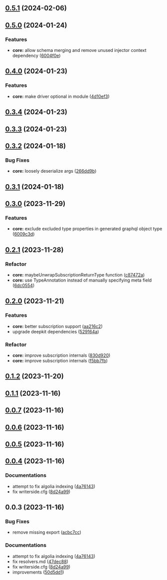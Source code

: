 

## [0.5.1](https://github.com/marcus-sa/deepkit-graphql/compare/core-v0.5.0...core-v0.5.1) (2024-02-06)

## [0.5.0](https://github.com/marcus-sa/deepkit-graphql/compare/core-v0.4.0...core-v0.5.0) (2024-01-24)


### Features

* **core:** allow schema merging and remove unused injector context dependency ([6004f0e](https://github.com/marcus-sa/deepkit-graphql/commit/6004f0e7f20712e289f3d009479ab02b00bd4ce4))

## [0.4.0](https://github.com/marcus-sa/deepkit-graphql/compare/core-v0.3.4...core-v0.4.0) (2024-01-23)


### Features

* **core:** make driver optional in module ([4d10ef3](https://github.com/marcus-sa/deepkit-graphql/commit/4d10ef36f0a6dd9d716ee1debeedb0a1b0f44da5))

## [0.3.4](https://github.com/marcus-sa/deepkit-graphql/compare/core-v0.3.3...core-v0.3.4) (2024-01-23)

## [0.3.3](https://github.com/marcus-sa/deepkit-graphql/compare/core-v0.3.2...core-v0.3.3) (2024-01-23)

## [0.3.2](https://github.com/marcus-sa/deepkit-graphql/compare/core-v0.3.1...core-v0.3.2) (2024-01-18)


### Bug Fixes

* **core:** loosely deserialize args ([266dd9b](https://github.com/marcus-sa/deepkit-graphql/commit/266dd9bca8ae43eb0cb9b1e2a991083a8b3a7978))

## [0.3.1](https://github.com/marcus-sa/deepkit-graphql/compare/core-v0.3.0...core-v0.3.1) (2024-01-18)

## [0.3.0](https://github.com/marcus-sa/deepkit-graphql/compare/core-v0.2.1...core-v0.3.0) (2023-11-29)


### Features

* **core:** exclude excluded type properties in generated graphql object type ([6009c3d](https://github.com/marcus-sa/deepkit-graphql/commit/6009c3d2d4c90658af75f31d6b06af204089be58))

## [0.2.1](https://github.com/marcus-sa/deepkit-graphql/compare/core-v0.2.0...core-v0.2.1) (2023-11-28)


### Refactor

* **core:** maybeUnwrapSubscriptionReturnType function ([c87472a](https://github.com/marcus-sa/deepkit-graphql/commit/c87472af98ab45b730ed0939d807aee94ee75242))
* **core:** use TypeAnnotation instead of manually specifying meta field ([6dc0554](https://github.com/marcus-sa/deepkit-graphql/commit/6dc05546e1b443a4d04bb191539f6369ceed16a9))

## [0.2.0](https://github.com/marcus-sa/deepkit-graphql/compare/core-v0.1.2...core-v0.2.0) (2023-11-21)


### Features

* **core:** better subscription support ([aa216c2](https://github.com/marcus-sa/deepkit-graphql/commit/aa216c220f2a2c030d49263b665a933658982843))
* upgrade deepkit dependencies ([529164a](https://github.com/marcus-sa/deepkit-graphql/commit/529164a3f2dd0088ef4b7b7319ac484e97562312))


### Refactor

* **core:** improve subscription internals ([830d920](https://github.com/marcus-sa/deepkit-graphql/commit/830d9202c90ab2a91889b74da823c948abbede34))
* **core:** improve subscription internals ([f5bb7fb](https://github.com/marcus-sa/deepkit-graphql/commit/f5bb7fbc417c9a34b11ac7909c60f0ffe987e1ab))

## [0.1.2](https://github.com/marcus-sa/deepkit-graphql/compare/core-v0.1.1...core-v0.1.2) (2023-11-20)

## [0.1.1](https://github.com/marcus-sa/deepkit-graphql/compare/core-v0.0.7...core-v0.1.1) (2023-11-16)

## [0.0.7](https://github.com/marcus-sa/deepkit-graphql/compare/core-v0.0.6...core-v0.0.7) (2023-11-16)

## [0.0.6](https://github.com/marcus-sa/deepkit-graphql/compare/core-v0.0.5...core-v0.0.6) (2023-11-16)

## [0.0.5](https://github.com/marcus-sa/deepkit-graphql/compare/core-v0.0.3...core-v0.0.5) (2023-11-16)

## [0.0.4](https://github.com/marcus-sa/deepkit-graphql/compare/core-v0.0.8...core-v0.0.4) (2023-11-16)


### Documentations

* attempt to fix algolia indexing ([4a76143](https://github.com/marcus-sa/deepkit-graphql/commit/4a76143689fa6cabb49148d83bfb425b626315fe))
* fix writerside.cfg ([8d24a99](https://github.com/marcus-sa/deepkit-graphql/commit/8d24a992e4290c4f73b548e8c0012cbaba7cb3ad))

## 0.0.3 (2023-11-16)


### Bug Fixes

* remove missing export ([acbc7cc](https://github.com/marcus-sa/deepkit-graphql/commit/acbc7cca373ffd1ad2ce27ba40847c0fc964b603))


### Documentations

* attempt to fix algolia indexing ([4a76143](https://github.com/marcus-sa/deepkit-graphql/commit/4a76143689fa6cabb49148d83bfb425b626315fe))
* fix resolvers.md ([47dec88](https://github.com/marcus-sa/deepkit-graphql/commit/47dec88b71546684c4532f83a2287c53fbd2d0a2))
* fix writerside.cfg ([8d24a99](https://github.com/marcus-sa/deepkit-graphql/commit/8d24a992e4290c4f73b548e8c0012cbaba7cb3ad))
* improvements ([50d5dd1](https://github.com/marcus-sa/deepkit-graphql/commit/50d5dd1a1ac11cb57d629584cb570176b2d65652))